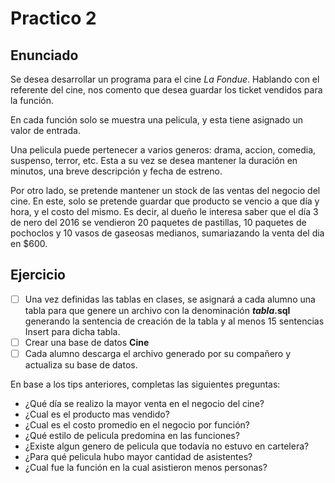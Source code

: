 # Practico 2

## Enunciado

Se desea desarrollar un programa para el cine _La Fondue_. Hablando con el referente del cine, nos comento que desea guardar los ticket vendidos para la función.

En cada función solo se muestra una pelicula, y esta tiene asignado un valor de entrada.

Una pelicula puede pertenecer a varios generos: drama, accion, comedia, suspenso, terror, etc. Esta a su vez se desea mantener la duración en minutos, una breve descripción y fecha de estreno.


Por otro lado, se pretende mantener un stock de las ventas del negocio del cine. En este, solo se pretende guardar que producto se vencio a que día y hora, y el costo del mismo. Es decir, al dueño le interesa saber que el día 3 de nero del 2016 se vendieron 20 paquetes de pastillas, 10 paquetes de pochoclos y 10 vasos de gaseosas medianos, sumariazando la venta del dia en $600.

## Ejercicio
- [ ] Una vez definidas las tablas en clases, se asignará a cada alumno una tabla para que genere un archivo con la denominación **_tabla_.sql** generando la sentencia de creación de la tabla y al menos 15 sentencias Insert para dicha tabla.
- [ ] Crear una base de datos **Cine**
- [ ] Cada alumno descarga el archivo generado por su compañero y actualiza su base de datos.

En base a los tips anteriores, completas las siguientes preguntas:

* ¿Qué día se realizo la mayor venta en el negocio del cine?
* ¿Cual es el producto mas vendido?
* ¿Cual es el costo promedio en el negocio por función?
* ¿Qué estilo de pelicula predomina en las funciones?
* ¿Existe algun genero de pelicula que todavía no estuvo en cartelera?
* ¿Para qué pelicula hubo mayor cantidad de asistentes?
* ¿Cual fue la función en la cual asistieron menos personas?